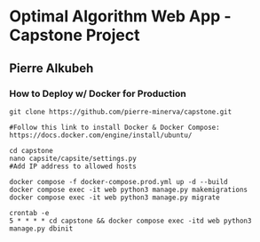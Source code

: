 # Optimal Algorithm Web App - Capstone Project
## Pierre Alkubeh

### How to Deploy w/ Docker for Production
```
git clone https://github.com/pierre-minerva/capstone.git

#Follow this link to install Docker & Docker Compose: https://docs.docker.com/engine/install/ubuntu/

cd capstone
nano capsite/capsite/settings.py
#Add IP address to allowed hosts

docker compose -f docker-compose.prod.yml up -d --build
docker compose exec -it web python3 manage.py makemigrations
docker compose exec -it web python3 manage.py migrate

crontab -e
5 * * * * cd capstone && docker compose exec -itd web python3 manage.py dbinit
```

